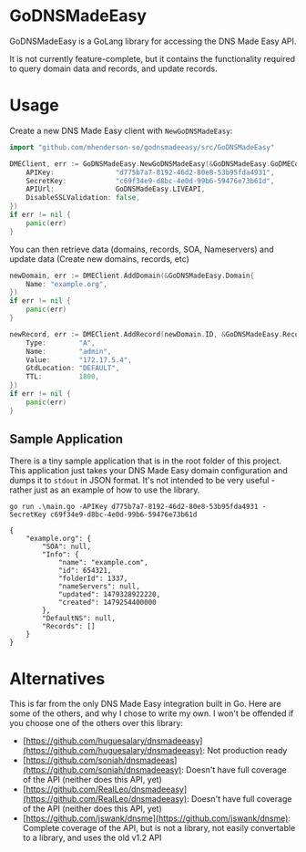 # GoDNSMadeEasy
GoDNSMadeEasy is a GoLang library for accessing the DNS Made Easy API.

It is not currently feature-complete, but it contains the functionality required
to query domain data and records, and update records.

# Usage

Create a new DNS Made Easy client with `NewGoDNSMadeEasy`:
```Go
import "github.com/mhenderson-so/godnsmadeeasy/src/GoDNSMadeEasy"

DMEClient, err := GoDNSMadeEasy.NewGoDNSMadeEasy(&GoDNSMadeEasy.GoDMEConfig{
    APIKey:               "d775b7a7-8192-46d2-80e8-53b95fda4931",
    SecretKey:            "c69f34e9-d8bc-4e0d-99b6-59476e73b61d",
    APIUrl:               GoDNSMadeEasy.LIVEAPI,
    DisableSSLValidation: false,
})
if err != nil {
    panic(err)
}

```
You can then retrieve data (domains, records, SOA, Nameservers) and update data (Create new domains, records, etc)

```Go
newDomain, err := DMEClient.AddDomain(&GoDNSMadeEasy.Domain{
    Name: "example.org",
})
if err != nil {
    panic(err)
}

newRecord, err := DMEClient.AddRecord(newDomain.ID, &GoDNSMadeEasy.Record{
    Type:        "A",
    Name:        "admin",
    Value:       "172.17.5.4",
    GtdLocation: "DEFAULT",
    TTL:         1800,
})
if err != nil {
    panic(err)
}
```

## Sample Application

There is a tiny sample application that is in the root folder of this project. This application just takes
your DNS Made Easy domain configuration and dumps it to `stdout` in JSON format. It's not intended to be
very useful - rather just as an example of how to use the library.

```
go run .\main.go -APIKey d775b7a7-8192-46d2-80e8-53b95fda4931 -SecretKey c69f34e9-d8bc-4e0d-99b6-59476e73b61d

{
	"example.org": {
		"SOA": null,
		"Info": {
			"name": "example.com",
			"id": 654321,
			"folderId": 1337,
			"nameServers": null,
			"updated": 1479328922220,
			"created": 1479254400000
		},
		"DefaultNS": null,
		"Records": []
	}
}
```

# Alternatives

This is far from the only DNS Made Easy integration built in Go. Here are some of the others,
and why I chose to write my own. I won't be offended if you choose one of the others over this library:

- [https://github.com/huguesalary/dnsmadeeasy](https://github.com/huguesalary/dnsmadeeasy): Not production ready
- [https://github.com/soniah/dnsmadeeas](https://github.com/soniah/dnsmadeeasy): Doesn't have full coverage of the API (neither does this API, yet) 
- [https://github.com/RealLeo/dnsmadeeasy](https://github.com/RealLeo/dnsmadeeasy): Doesn't have full coverage of the API (neither does this API, yet)
- [https://github.com/jswank/dnsme](https://github.com/jswank/dnsme): Complete coverage of the API, but is not a library, not easily convertable to a library, and uses the old v1.2 API